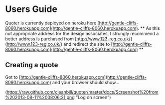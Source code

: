 Users Guide
===========

Quoter is currently deployed on heroku here [http://gentle-cliffs-8060.herokuapp.com](http://gentle-cliffs-8060.herokuapp.com). ** As this not appropriate address for the design associates, I strongly recommend a better address is purchased from [http://www.123-reg.co.uk/] (http://www.123-reg.co.uk/) and redirect the site to [http://gentle-cliffs-8060.herokuapp.com](http://gentle-cliffs-8060.herokuapp.com) **

Creating a quote
----------------
Got to [http://gentle-cliffs-8060.herokuapp.com](http://gentle-cliffs-8060.herokuapp.com) and your browser should show...

(https://raw.github.com/cleanbill/quoter/master/docs/Screenshot%20from%202013-08-11%2008:06:21.png "Log on screen")

